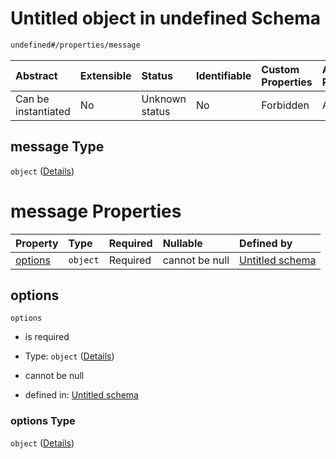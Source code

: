 # Untitled object in undefined Schema

```txt
undefined#/properties/message
```



| Abstract            | Extensible | Status         | Identifiable | Custom Properties | Additional Properties | Access Restrictions | Defined In                                                                                          |
| :------------------ | :--------- | :------------- | :----------- | :---------------- | :-------------------- | :------------------ | :-------------------------------------------------------------------------------------------------- |
| Can be instantiated | No         | Unknown status | No           | Forbidden         | Allowed               | none                | [publisher.schema.json.schema.json*](json/publisher.schema.json.schema.json "open original schema") |

## message Type

`object` ([Details](publisher-1-properties-message.md))

# message Properties

| Property            | Type     | Required | Nullable       | Defined by                                                                                                                 |
| :------------------ | :------- | :------- | :------------- | :------------------------------------------------------------------------------------------------------------------------- |
| [options](#options) | `object` | Required | cannot be null | [Untitled schema](publisher-1-properties-message-properties-options.md "undefined#/properties/message/properties/options") |

## options



`options`

*   is required

*   Type: `object` ([Details](publisher-1-properties-message-properties-options.md))

*   cannot be null

*   defined in: [Untitled schema](publisher-1-properties-message-properties-options.md "undefined#/properties/message/properties/options")

### options Type

`object` ([Details](publisher-1-properties-message-properties-options.md))
